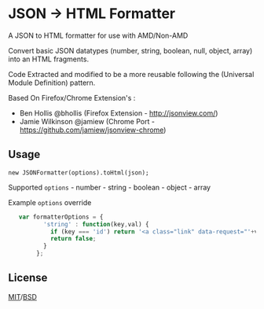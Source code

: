 # JSON -> HTML Formatter

A JSON to HTML formatter for use with AMD/Non-AMD

 Convert basic JSON datatypes (number, string, boolean, null, object, array) into an HTML fragments.

 Code Extracted and modified to be a more reusable following the (Universal Module Definition) pattern.

 Based On Firefox/Chrome Extension's :
  - Ben Hollis @bhollis (Firefox Extension - http://jsonview.com/)
  - Jamie Wilkinson @jamiew (Chrome Port - https://github.com/jamiew/jsonview-chrome)

## Usage

  `new JSONFormatter(options).toHtml(json);`

  Supported `options`
    - number
    - string
    - boolean
    - object
    - array

  Example `options` override

```javascript
   var formatterOptions = {
          'string' : function(key,val) {
            if (key === 'id') return '<a class="link" data-request="'+val+'">'+val+'</a>';
            return false;
          }
        };
```

## License

[MIT](http://opensource.org/licenses/mit-license.php)/[BSD](http://opensource.org/licenses/bsd-license.php)